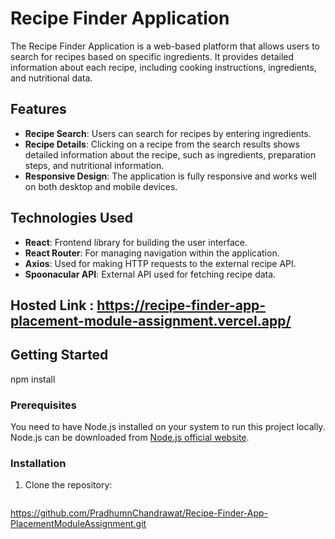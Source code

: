 # Recipe Finder Application

The Recipe Finder Application is a web-based platform that allows users to search for recipes based on specific ingredients. It provides detailed information about each recipe, including cooking instructions, ingredients, and nutritional data.

## Features

- **Recipe Search**: Users can search for recipes by entering ingredients.
- **Recipe Details**: Clicking on a recipe from the search results shows detailed information about the recipe, such as ingredients, preparation steps, and nutritional information.
- **Responsive Design**: The application is fully responsive and works well on both desktop and mobile devices.

## Technologies Used

- **React**: Frontend library for building the user interface.
- **React Router**: For managing navigation within the application.
- **Axios**: Used for making HTTP requests to the external recipe API.
- **Spoonacular API**: External API used for fetching recipe data.

## Hosted Link : https://recipe-finder-app-placement-module-assignment.vercel.app/  

## Getting Started

npm install

### Prerequisites

You need to have Node.js installed on your system to run this project locally. Node.js can be downloaded from [Node.js official website](https://nodejs.org/).

### Installation

1. Clone the repository:
   ```bash
 https://github.com/PradhumnChandrawat/Recipe-Finder-App-PlacementModuleAssignment.git
